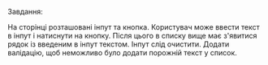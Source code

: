 Завдання: 

На сторінці розташовані інпут та кнопка. Користувач може ввести текст в інпут і натиснути на кнопку. 
Після цього в списку вище має з'явитися рядок із введеним в інпут текстом. Інпут слід очистити. 
Додати валідацію, щоб неможливо було додати порожній текст у список.
